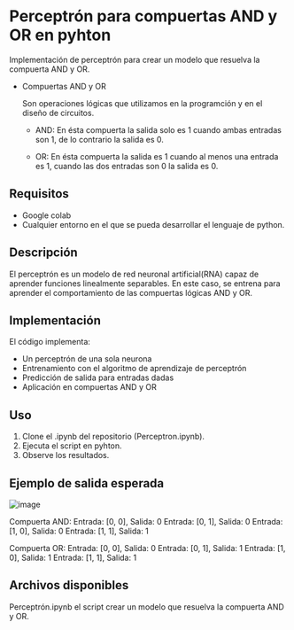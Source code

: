 # Perceptrón para compuertas AND y OR en pyhton
Implementación de perceptrón para crear un modelo que resuelva la compuerta AND y OR.
- Compuertas AND y OR
  
  Son operaciones lógicas que utilizamos en la programción y en el diseño de circuitos.
  
  - AND: En ésta compuerta la salida solo es 1 cuando ambas entradas son 1, de lo contrario la salida es 0.

  - OR: En ésta compuerta la salida es 1 cuando al menos una entrada es 1, cuando las dos entradas son 0 la salida es 0.

## Requisitos
- Google colab
- Cualquier entorno en el que se pueda desarrollar el lenguaje de python.

## Descripción
El perceptrón es un modelo de red neuronal artificial(RNA) capaz de aprender funciones linealmente separables. En este caso, se entrena para aprender el comportamiento de las compuertas lógicas AND y OR.

## Implementación
El código implementa:
- Un perceptrón de una sola neurona
- Entrenamiento con el algoritmo de aprendizaje de perceptrón
- Predicción de salida para entradas dadas
- Aplicación en compuertas AND y OR

## Uso
1. Clone el .ipynb del repositorio (Perceptron.ipynb).
2. Ejecuta el script en pyhton.
3. Observe los resultados.

## Ejemplo de salida esperada
![image](https://github.com/user-attachments/assets/97b4ccdd-b5eb-4859-8726-ae3a53b9ba5e)

Compuerta AND:
Entrada: [0, 0], Salida: 0
Entrada: [0, 1], Salida: 0
Entrada: [1, 0], Salida: 0
Entrada: [1, 1], Salida: 1

Compuerta OR:
Entrada: [0, 0], Salida: 0
Entrada: [0, 1], Salida: 1
Entrada: [1, 0], Salida: 1
Entrada: [1, 1], Salida: 1

## Archivos disponibles
Perceptrón.ipynb el script crear un modelo que resuelva la compuerta AND y OR.
